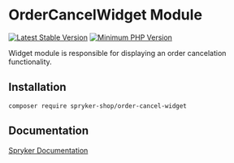 # OrderCancelWidget Module
[![Latest Stable Version](https://poser.pugx.org/spryker-shop/order-cancel-widget/v/stable.svg)](https://packagist.org/packages/spryker-shop/order-cancel-widget)
[![Minimum PHP Version](https://img.shields.io/badge/php-%3E%3D%208.2-8892BF.svg)](https://php.net/)

Widget module is responsible for displaying an order cancelation functionality.

## Installation

```
composer require spryker-shop/order-cancel-widget
```

## Documentation

[Spryker Documentation](https://docs.spryker.com)
